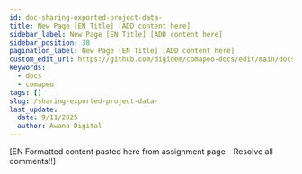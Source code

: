 ```yaml
---
id: doc-sharing-exported-project-data-
title: New Page [EN Title] [ADD content here]
sidebar_label: New Page [EN Title] [ADD content here]
sidebar_position: 38
pagination_label: New Page [EN Title] [ADD content here]
custom_edit_url: https://github.com/digidem/comapeo-docs/edit/main/docs/sharing-outside-your-project/sharing-exported-project-data-.md
keywords:
  - docs
  - comapeo
tags: []
slug: /sharing-exported-project-data-
last_update:
  date: 9/11/2025
  author: Awana Digital
---
```


[EN Formatted content pasted here from assignment page - Resolve all comments!!]

